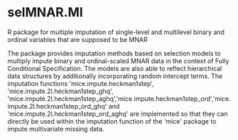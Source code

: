 # selMNAR.MI
R package for multiple imputation of single-level and multilevel binary and ordinal variables that are supposed to be MNAR

The package provides imputation methods based on selection models to multiply impute binary and ordinal-scaled MNAR data in the context of Fully Conditional Specification. The models are also able to reflect hierarchical data structures by additionally incorporating random intercept terms. The imputation functions 'mice.impute.heckman1step', 'mice.impute.2l.heckman1step_ghq', 'mice.impute.2l.heckman1step_aghq','mice.impute.heckman1step_ord','mice.impute.2l.heckman1step_ord_ghq' and 'mice.impute.2l.heckman1step_ord_aghq' are implemented so that they can directly be used within the imputation function of the 'mice' package to impute multivariate missing data.
